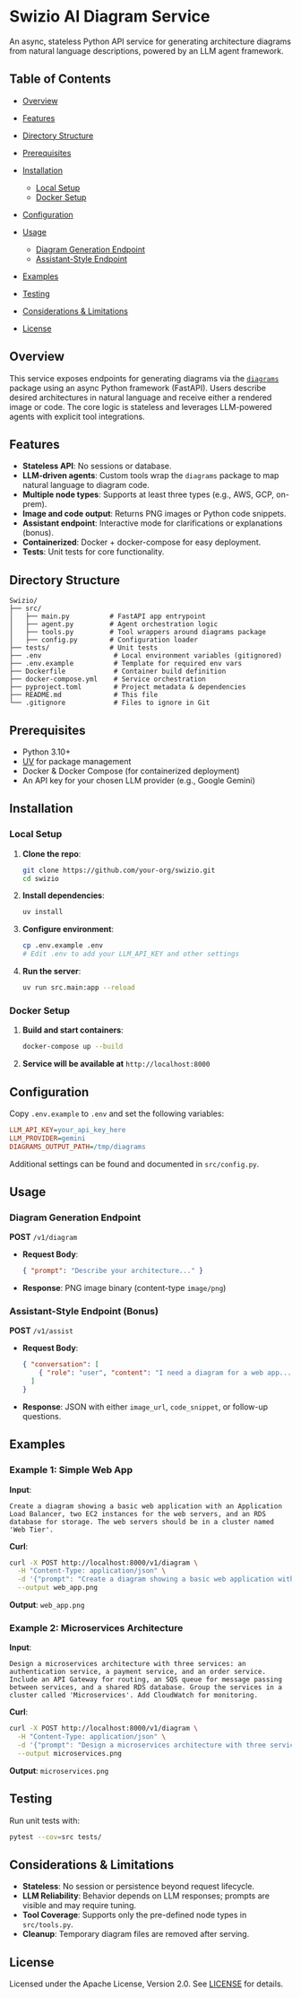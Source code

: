 # Swizio AI Diagram Service

An async, stateless Python API service for generating architecture diagrams from natural language descriptions, powered by an LLM agent framework.

## Table of Contents

* [Overview](#overview)
* [Features](#features)
* [Directory Structure](#directory-structure)
* [Prerequisites](#prerequisites)
* [Installation](#installation)

  * [Local Setup](#local-setup)
  * [Docker Setup](#docker-setup)
* [Configuration](#configuration)
* [Usage](#usage)

  * [Diagram Generation Endpoint](#diagram-generation-endpoint)
  * [Assistant-Style Endpoint](#assistant-style-endpoint)
* [Examples](#examples)
* [Testing](#testing)
* [Considerations & Limitations](#considerations--limitations)
* [License](#license)

## Overview

This service exposes endpoints for generating diagrams via the [`diagrams`](https://diagrams.mingrammer.com/) package using an async Python framework (FastAPI). Users describe desired architectures in natural language and receive either a rendered image or code. The core logic is stateless and leverages LLM-powered agents with explicit tool integrations.

## Features

* **Stateless API**: No sessions or database.
* **LLM-driven agents**: Custom tools wrap the `diagrams` package to map natural language to diagram code.
* **Multiple node types**: Supports at least three types (e.g., AWS, GCP, on-prem).
* **Image and code output**: Returns PNG images or Python code snippets.
* **Assistant endpoint**: Interactive mode for clarifications or explanations (bonus).
* **Containerized**: Docker + docker-compose for easy deployment.
* **Tests**: Unit tests for core functionality.

## Directory Structure

```
Swizio/
├── src/
│   ├── main.py          # FastAPI app entrypoint
│   ├── agent.py         # Agent orchestration logic
│   ├── tools.py         # Tool wrappers around diagrams package
│   ├── config.py        # Configuration loader
├── tests/               # Unit tests
├── .env                  # Local environment variables (gitignored)
├── .env.example          # Template for required env vars
├── Dockerfile            # Container build definition
├── docker-compose.yml    # Service orchestration
├── pyproject.toml        # Project metadata & dependencies
├── README.md             # This file
└── .gitignore            # Files to ignore in Git
```

## Prerequisites

* Python 3.10+
* [UV](https://github.com/indygreg/uv) for package management
* Docker & Docker Compose (for containerized deployment)
* An API key for your chosen LLM provider (e.g., Google Gemini)

## Installation

### Local Setup

1. **Clone the repo**:

   ```bash
   git clone https://github.com/your-org/swizio.git
   cd swizio
   ```

2. **Install dependencies**:

   ```bash
   uv install
   ```

3. **Configure environment**:

   ```bash
   cp .env.example .env
   # Edit .env to add your LLM_API_KEY and other settings
   ```

4. **Run the server**:

   ```bash
   uv run src.main:app --reload
   ```

### Docker Setup

1. **Build and start containers**:

   ```bash
   docker-compose up --build
   ```

2. **Service will be available at** `http://localhost:8000`

## Configuration

Copy `.env.example` to `.env` and set the following variables:

```ini
LLM_API_KEY=your_api_key_here
LLM_PROVIDER=gemini
DIAGRAMS_OUTPUT_PATH=/tmp/diagrams
```

Additional settings can be found and documented in `src/config.py`.

## Usage

### Diagram Generation Endpoint

**POST** `/v1/diagram`

* **Request Body**:

  ```json
  { "prompt": "Describe your architecture..." }
  ```
* **Response**: PNG image binary (content-type `image/png`)

### Assistant-Style Endpoint (Bonus)

**POST** `/v1/assist`

* **Request Body**:

  ```json
  { "conversation": [
      { "role": "user", "content": "I need a diagram for a web app..." }
    ]
  }
  ```
* **Response**: JSON with either `image_url`, `code_snippet`, or follow-up questions.

## Examples

### Example 1: Simple Web App

**Input**:

```
Create a diagram showing a basic web application with an Application Load Balancer, two EC2 instances for the web servers, and an RDS database for storage. The web servers should be in a cluster named 'Web Tier'.
```

**Curl**:

```bash
curl -X POST http://localhost:8000/v1/diagram \
  -H "Content-Type: application/json" \
  -d '{"prompt": "Create a diagram showing a basic web application with an Application Load Balancer, two EC2 instances for the web servers, and an RDS database for storage. The web servers should be in a cluster named 'Web Tier'."}' \
  --output web_app.png
```

**Output**: `web_app.png`

### Example 2: Microservices Architecture

**Input**:

```
Design a microservices architecture with three services: an authentication service, a payment service, and an order service. Include an API Gateway for routing, an SQS queue for message passing between services, and a shared RDS database. Group the services in a cluster called 'Microservices'. Add CloudWatch for monitoring.
```

**Curl**:

```bash
curl -X POST http://localhost:8000/v1/diagram \
  -H "Content-Type: application/json" \
  -d '{"prompt": "Design a microservices architecture with three services: an authentication service, a payment service, and an order service. Include an API Gateway for routing, an SQS queue for message passing between services, and a shared RDS database. Group the services in a cluster called 'Microservices'. Add CloudWatch for monitoring."}' \
  --output microservices.png
```

**Output**: `microservices.png`

## Testing

Run unit tests with:

```bash
pytest --cov=src tests/
```

## Considerations & Limitations

* **Stateless**: No session or persistence beyond request lifecycle.
* **LLM Reliability**: Behavior depends on LLM responses; prompts are visible and may require tuning.
* **Tool Coverage**: Supports only the pre-defined node types in `src/tools.py`.
* **Cleanup**: Temporary diagram files are removed after serving.

## License

Licensed under the Apache License, Version 2.0. See [LICENSE](LICENSE) for details.
